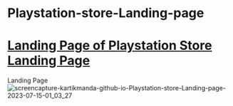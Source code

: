 # Playstation-store-Landing-page
# <a href="https://kartikmanda.github.io/Playstation-store-Landing-page/" target="_blank"> Landing Page of Playstation Store Landing Page </a>
Landing Page 
![screencapture-kartikmanda-github-io-Playstation-store-Landing-page-2023-07-15-01_03_27](https://github.com/kartikmanda/Playstation-store-Landing-page/assets/125468266/8ecebb0a-79be-4006-a247-4bd7cec57d1f)
